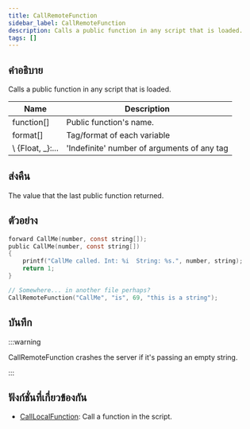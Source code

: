 ```yaml
---
title: CallRemoteFunction
sidebar_label: CallRemoteFunction
description: Calls a public function in any script that is loaded.
tags: []
---
```


## คำอธิบาย

Calls a public function in any script that is loaded.

| Name           | Description                                 |
| -------------- | ------------------------------------------- |
| function[]     | Public function's name.                     |
| format[]       | Tag/format of each variable                 |
\ \{Float, _}:... | 'Indefinite' number of arguments of any tag |

## ส่งคืน

The value that the last public function returned.

## ตัวอย่าง

```c
forward CallMe(number, const string[]);
public CallMe(number, const string[])
{
    printf("CallMe called. Int: %i  String: %s.", number, string);
    return 1;
}

// Somewhere... in another file perhaps?
CallRemoteFunction("CallMe", "is", 69, "this is a string");
```

## บันทึก

:::warning

CallRemoteFunction crashes the server if it's passing an empty string.

:::

## ฟังก์ชั่นที่เกี่ยวข้องกัน

- [CallLocalFunction](CallLocalFunction): Call a function in the script.
